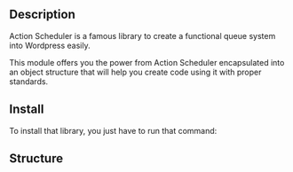 ## Description

Action Scheduler is a famous library to create a functional queue system into Wordpress easily.

This module offers you the power from Action Scheduler encapsulated into an object structure that will help you create code using it with proper standards.


## Install

To install that library, you just have to run that command: 

## Structure


